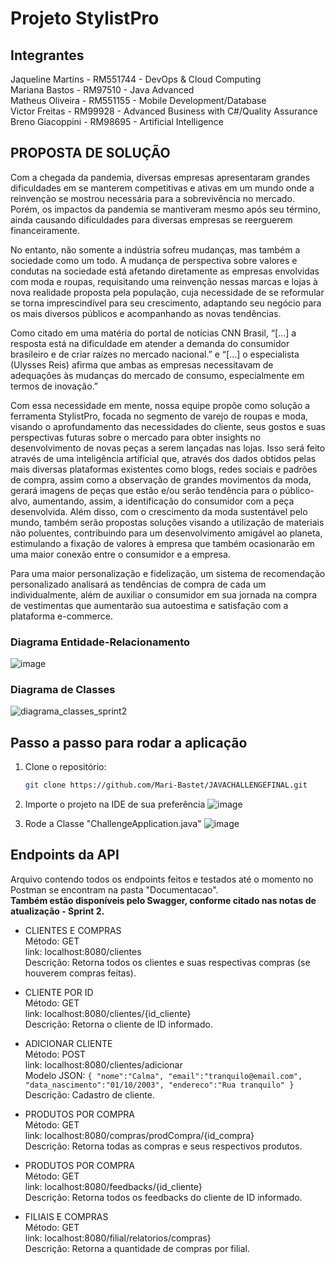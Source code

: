 # Projeto StylistPro

## Integrantes
Jaqueline Martins - RM551744 - DevOps & Cloud Computing <br>
Mariana Bastos    - RM97510  - Java Advanced <br>
Matheus Oliveira  - RM551155 - Mobile Development/Database <br>
Victor Freitas    - RM99928  - Advanced Business with C#/Quality Assurance<br>
Breno Giacoppini  - RM98695  - Artificial Intelligence <br>

## PROPOSTA DE SOLUÇÃO
Com a chegada da pandemia, diversas empresas apresentaram grandes
dificuldades em se manterem competitivas e ativas em um mundo onde a
reinvenção se mostrou necessária para a sobrevivência no mercado. Porém, os
impactos da pandemia se mantiveram mesmo após seu término, ainda
causando dificuldades para diversas empresas se reerguerem financeiramente.<br>

No entanto, não somente a indústria sofreu mudanças, mas também a
sociedade como um todo. A mudança de perspectiva sobre valores e condutas
na sociedade está afetando diretamente as empresas envolvidas com moda e
roupas, requisitando uma reinvenção nessas marcas e lojas à nova realidade
proposta pela população, cuja necessidade de se reformular se torna
imprescindível para seu crescimento, adaptando seu negócio para os mais
diversos públicos e acompanhando as novas tendências.<br>

Como citado em uma matéria do portal de notícias CNN Brasil, “[...] a resposta
está na dificuldade em atender a demanda do consumidor brasileiro e de criar
raízes no mercado nacional.” e “[...] o especialista (Ulysses Reis) afirma que
ambas as empresas necessitavam de adequações às mudanças do mercado de
consumo, especialmente em termos de inovação.”<br>

Com essa necessidade em mente, nossa equipe propõe como solução a
ferramenta StylistPro, focada no segmento de varejo de roupas e moda,
visando o aprofundamento das necessidades do cliente, seus gostos e suas
perspectivas futuras sobre o mercado para obter insights no desenvolvimento
de novas peças a serem lançadas nas lojas. Isso será feito através de uma
inteligência artificial que, através dos dados obtidos pelas mais diversas
plataformas existentes como blogs, redes sociais e padrões de compra, assim
como a observação de grandes movimentos da moda, gerará imagens de peças
que estão e/ou serão tendência para o público-alvo, aumentando, assim, a
identificação do consumidor com a peça desenvolvida. Além disso, com o
crescimento da moda sustentável pelo mundo, também serão propostas
soluções visando a utilização de materiais não poluentes, contribuindo para um
desenvolvimento amigável ao planeta, estimulando a fixação de valores à
empresa que também ocasionarão em uma maior conexão entre o consumidor
e a empresa.<br>

Para uma maior personalização e fidelização, um sistema de recomendação
personalizado analisará as tendências de compra de cada um individualmente,
além de auxiliar o consumidor em sua jornada na compra de vestimentas que
aumentarão sua autoestima e satisfação com a plataforma e-commerce.

### Diagrama Entidade-Relacionamento
![image](https://github.com/Mari-Bastet/JAVACHALLENGEFINAL/assets/82931897/3653c2ba-79b6-44c4-9f67-2372bd34cdec)


### Diagrama de Classes
![diagrama_classes_sprint2](https://github.com/Mari-Bastet/JAVACHALLENGEFINAL/assets/82931897/00b00f4d-54c0-41e7-afde-15003e6921aa)

## Passo a passo para rodar a aplicação

1. Clone o repositório:

    ```bash
    git clone https://github.com/Mari-Bastet/JAVACHALLENGEFINAL.git
    ```

2. Importe o projeto na IDE de sua preferência
   ![image](https://github.com/Mari-Bastet/JAVACHALLENGEFINAL/assets/82931897/fbc29d9e-e3c6-462e-ac69-9dfbbf20821c)

3. Rode a Classe "ChallengeApplication.java"
![image](https://github.com/Mari-Bastet/JAVACHALLENGEFINAL/assets/82931897/2908161a-c66a-4491-9dae-ed100b67961e)

## Endpoints da API
Arquivo contendo todos os endpoints feitos e testados até o momento no Postman se encontram na pasta "Documentacao".<br>
__Também estão disponíveis pelo Swagger, conforme citado nas notas de atualização - Sprint 2.__

- CLIENTES E COMPRAS <br>
 Método: GET <br>
 link: localhost:8080/clientes <br>
 Descrição: Retorna todos os clientes e suas respectivas compras (se houverem compras feitas). <br>

 - CLIENTE POR ID <br>
 Método: GET <br>
 link: localhost:8080/clientes/{id_cliente} <br>
 Descrição: Retorna o cliente de ID informado. <br>

- ADICIONAR CLIENTE <br>
 Método: POST <br>
 link: localhost:8080/clientes/adicionar <br>
 Modelo JSON: ``` {
    "nome":"Calma",
    "email":"tranquilo@email.com",
    "data_nascimento":"01/10/2003",
    "endereco":"Rua tranquilo"
} ``` <br>
 Descrição: Cadastro de cliente. <br>

- PRODUTOS POR COMPRA <br>
 Método: GET <br>
 link: localhost:8080/compras/prodCompra/{id_compra} <br>
 Descrição: Retorna todas as compras e seus respectivos produtos. <br>

 - PRODUTOS POR COMPRA <br>
 Método: GET <br>
 link: localhost:8080/feedbacks/{id_cliente} <br>
 Descrição: Retorna todos os feedbacks do cliente de ID informado. <br>

 - FILIAIS E COMPRAS <br>
 Método: GET <br>
 link: localhost:8080/filial/relatorios/compras} <br>
 Descrição: Retorna a quantidade de compras por filial. <br>
 
 
  
